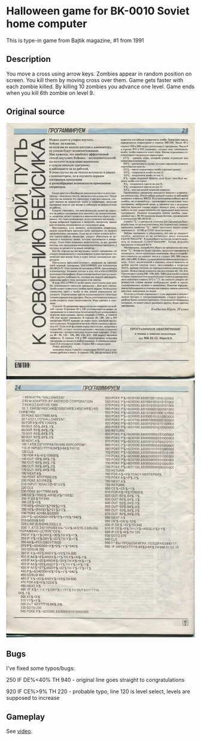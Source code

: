 # Halloween game for BK-0010 Soviet home computer

This is type-in game from Bajtik magazine, #1 from 1991

## Description

You move a cross using arrow keys. Zombies appear in random position on screen. 
You kill them by moving cross over them. Game gets faster with each zombie killed.
By killing 10 zombies you advance one level. Game ends when you kill 6th zombie on level 9.

## Original source

![Page 1](0025_0024.webp)
![Page 2](0026_0025.webp)

## Bugs

I've fixed some typos/bugs:

250 IF DE%<40% TH 940 - original line goes straight to congratulations

920 IF CE%>9% TH 220 - probable typo, line 120 is level select, levels are supposed to increase

## Gameplay

See [video](https://www.youtube.com/watch?v=XP-Ca5uGUAQ).